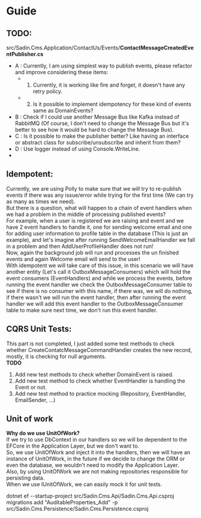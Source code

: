# Guide

## TODO:
src/Sadin.Cms.Application/ContactUs/Events/**ContactMessageCreatedEventPublisher.cs**
- A : Currently, I am using simplest way to publish events, please refactor and improve considering these items:
  - 1. Currently, it is working like fire and forget, it doesn't have any retry policy.
  - 2. Is it possible to implement idempotency for these kind of events same as DomainEvents?  
- B : Check if I could use another Message Bus like Kafka instead of RabbitMQ (Of course, I don't need to change the Message Bus but it's better to see how it would be hard to change the Message Bus).  
- C : Is it possible to make the publisher better? Like having an interface or abstract class for subscribe/unsubscribe and inherit from them?
- D : Use logger instead of using Console.WriteLine.  
- 




## Idempotent:  
Currently, we are using Polly to make sure that we will try to re-publish events if there was any issue/error while trying for the first time (We can try as many as times we need).  
But there is a question, what will happen to a chain of event handlers when we had a problem in the middle of processing published events?  
For example, when a user is registered we are raising and event and we have 2 event handlers to handle it, one for sending welcome email and one for adding user information to profile table in the database (This is just an example), and let's imagine after running SendWelcomeEmailHandler we fall in a problem and then AddUserProfileHandler does not run!  
Now, again the background job will run and processes the un finished events and again Welcome email will send to the user!  
With idempotent we will take care of this issue, in this scenario we will have another entity (Let's call it OutboxMessageConsumers) which will hold the event consumers (EventHandlers) and while we process the events, before running the event handler we check the OutboxMessageConsumer table to see if there is no consumer with this name, if there was, we will do nothing, if there wasn't we will run the event handler, then after running the event handler we will add this event handler to the OutboxMessageConsumer table to make sure next time, we don't run this event handler.  

## CQRS Unit Tests:
This part is not completed, I just added some test methods to check whether CreateContatcMessageCommandHandler creates the new record, mostly, it is checking for null arguments.  
**TODO**  
1. Add new test methods to check whether DomainEvent is raised.
2. Add new test method to check whether EventHandler is handling the Event or not.
3. Add new test method to practice mocking (Repository, EventHandler, EmailSender, ...)  

## Unit of work
**Why do we use UnitOfWork?**  
If we try to use DbContext in our handlers so we will be dependent to the EFCore in the Application Layer, but we don't want to.  
So, we use UnitOfWork and inject it into the handlers, then we will have an instance of UnitOfWork, in the future if we decide to change the ORM or even the database, we wouldn't need to modify the Application Layer.  
Also, by using UnitOfWork we are not making repositories responsible for persisting data.  
When we use IUnitOfWork, we can easily mock it for unit tests.  


dotnet ef --startup-project src/Sadin.Cms.Api/Sadin.Cms.Api.csproj migrations add "AuditableProperties_Add" -p src/Sadin.Cms.Persistence/Sadin.Cms.Persistence.csproj